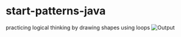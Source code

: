 # start-patterns-java
practicing logical thinking by drawing shapes using loops
![Output](screenshots/Screenshot.png)
